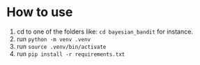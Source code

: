 # How to use

1. cd to one of the folders like: `cd bayesian_bandit` for instance. 
2. run `python -m venv .venv`
3. run `source .venv/bin/activate`
4. run `pip install -r requirements.txt`
